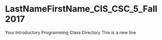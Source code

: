 # LastNameFirstName_CIS_CSC_5_Fall2017
Your Introductory Programming Class Directory
This is a new line